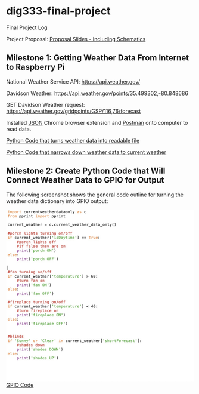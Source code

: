 # dig333-final-project
Final Project Log

Project Proposal: [Proposal Slides - Including Schematics](https://docs.google.com/presentation/d/1VCNRhh4Yt2g6CyYGfm-fvS7Go773UuG2uuAi2unPjNQ/edit?usp=sharing)

## Milestone 1: Getting Weather Data From Internet to Raspberry Pi

National Weather Service API: https://api.weather.gov/

Davidson Weather: https://api.weather.gov/points/35.499302,-80.848686

GET Davidson Weather request: https://api.weather.gov/gridpoints/GSP/116,76/forecast

Installed [JSON](https://chrome.google.com/webstore/detail/json-viewer/gbmdgpbipfallnflgajpaliibnhdgobh?hl=en-US) Chrome browser extension and [Postman](https://web.postman.co/onboarding/user) onto computer to read data.

[Python Code that turns weather data into readable file](https://github.com/malloryjustis/dig333-final-project/blob/main/weatherdatafromapi.py)

[Python Code that narrows down weather data to current weather](https://github.com/malloryjustis/dig333-final-project/blob/main/currentweatherdataonly.py)

## Milestone 2: Create Python Code that Will Connect Weather Data to GPIO for Output

The following screenshot shows the general code outline for turning the weather data dictionary into GPIO output:

<img src="gpiocodebeforegpiosettings.jpg" alt="code outline" style="float: left; margin-right: 7px;" />

[GPIO Code](https://github.com/malloryjustis/dig333-final-project/blob/main/python_codes/weather_to_gpio.py)
